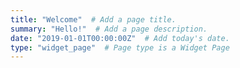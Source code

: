 ```yaml
---
title: "Welcome"  # Add a page title.
summary: "Hello!"  # Add a page description.
date: "2019-01-01T00:00:00Z"  # Add today's date.
type: "widget_page"  # Page type is a Widget Page
---
```

